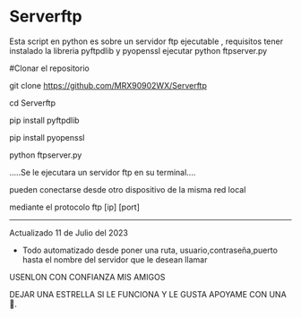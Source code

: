 # Serverftp
Esta script en python es sobre un servidor ftp ejecutable , requisitos tener instalado la libreria pyftpdlib y pyopenssl ejecutar python ftpserver.py 

#Clonar el repositorio

git clone https://github.com/MRX90902WX/Serverftp

cd Serverftp

pip install pyftpdlib

pip install pyopenssl

python ftpserver.py

.....Se le ejecutara un servidor ftp en su terminal....

pueden conectarse desde otro dispositivo de la misma red local

mediante el protocolo ftp [ip] [port]

*****
Actualizado 
11 de Julio del 2023

- Todo automatizado desde poner una ruta, usuario,contraseña,puerto hasta el nombre del servidor que le desean llamar

USENLON CON CONFIANZA MIS AMIGOS 

DEJAR UNA ESTRELLA SI LE FUNCIONA Y LE GUSTA
APOYAME CON UNA 🌟. 
